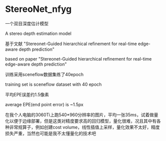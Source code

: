 # StereoNet_nfyg

一个双目深度估计模型

A stereo depth estimation model

基于文献 "Stereonet-Guided hierarchical refinement for real-time edge-aware depth prediction"

based on paper "Stereonet-Guided hierarchical refinement for real-time edge-aware depth prediction"

训练采用sceneflow数据集练了40epoch

training set is sceneflow dataset with 40 epoch

平均EPE误差约1.5像素

average EPE(end point error) is ~1.5px

在我个人电脑的3060Ti上跑540*960分辨率的图片，平均一张35ms，试着做量化以便于边缘部署，但是这类对精度要求高的回归模型，量化很难，况且其中有各种非常规算子，例如创建cost volume，线性插值上采样，量化效果不太好，精度损失严重，当然也可能是我不太懂量化的技术吧
